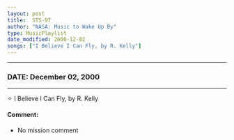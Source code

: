 ```yaml
---
layout: post
title:  STS-97
author: "NASA: Music to Wake Up By"
type: MusicPlaylist
date_modified: 2000-12-02
songs: ["I Believe I Can Fly, by R. Kelly"]
---
```


----
### DATE: December 02, 2000
----
✧ I Believe I Can Fly, by R. Kelly

#### Comment:
* No mission comment



<br/>
<center>
	<a target="_blank"
	   href="https://twitter.com/intent/tweet?hashtags=Space,NASA,Playlist,NASAWakeupCalls,SpaceProgram&text={{ page.author}}, '{{ page.songs.first }}' {{ page.title }}, {{ page.date | date: '%B %d, %Y' }}. {{ site.url }}{{ page.url }} @nasawakeupcalls">
	   <i class="fab fa-twitter" alt="Tweet this page" style="font-size: 1.3em;"></i>
	</a>
	&nbsp; 	<i class="fas fa-user-astronaut" style="font-size: 1.5em;"></i> &nbsp;
    <a type="amzn" search="'I Believe I Can Fly, by R. Kelly'" category="popular music">
        <i class="fab fa-amazon" style="font-size: 1.3em;"></i>
    </a>
</center>
